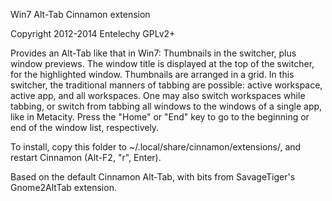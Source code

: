 Win7 Alt-Tab Cinnamon extension

Copyright 2012-2014 Entelechy GPLv2+

Provides an Alt-Tab like that in Win7: Thumbnails in the switcher, plus window
previews.  The window title is displayed at the top of the switcher, for the
highlighted window.  Thumbnails are arranged in a grid.  In this switcher, the
traditional manners of tabbing are possible: active workspace, active app, and
all workspaces.  One may also switch workspaces while tabbing, or switch from
tabbing all windows to the windows of a single app, like in Metacity.  Press
the "Home" or "End" key to go to the beginning or end of the window list,
respectively.

To install, copy this folder to ~/.local/share/cinnamon/extensions/, and restart
Cinnamon (Alt-F2, "r", Enter).

Based on the default Cinnamon Alt-Tab, with bits from SavageTiger's Gnome2AltTab
extension.
